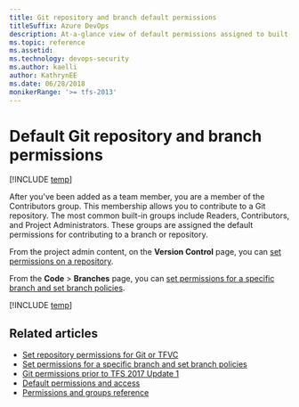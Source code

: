 ```yaml
---
title: Git repository and branch default permissions
titleSuffix: Azure DevOps
description: At-a-glance view of default permissions assigned to built-in security groups made for Git repositories and branches 
ms.topic: reference
ms.assetid:  
ms.technology: devops-security
ms.author: kaelli
author: KathrynEE
ms.date: 06/28/2018
monikerRange: '>= tfs-2013'
---
```

# Default Git repository and branch permissions

[!INCLUDE [temp](../../includes/version-vsts-tfs-all-versions.md)]

After you've been added as a team member, you are a member of the Contributors group. This membership allows you to contribute to a Git repository. The most common built-in groups include Readers, Contributors, and Project Administrators. These groups are assigned the default permissions for contributing to a branch or repository.

From the project admin content, on the **Version Control** page, you can [set permissions on a repository](set-git-tfvc-repository-permissions.md). 

From the **Code** > **Branches** page, you can [set permissions for a specific branch and set branch policies](../../repos/git/branch-permissions.md). 

[!INCLUDE [temp](includes/code-git.md)]

## Related articles

- [Set repository permissions for Git or TFVC](set-git-tfvc-repository-permissions.md)
- [Set permissions for a specific branch and set branch policies](../../repos/git/branch-permissions.md)
- [Git permissions prior to TFS 2017 Update 1](git-permissions-before-2017.md) 
- [Default permissions and access](permissions-access.md) 
- [Permissions and groups reference](permissions.md) 
